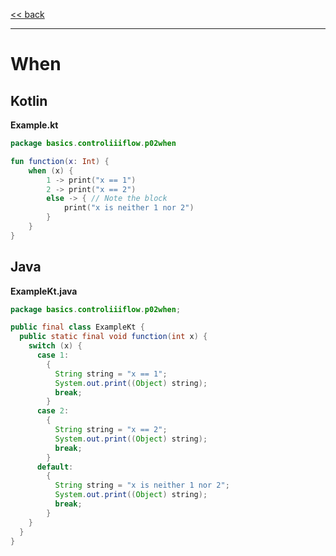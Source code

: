 
[<< back](https://github.com/tomasbjerre/yet-another-kotlin-vs-java-comparison)

-----------------------------

# When

## Kotlin

**Example.kt**

```kotlin
package basics.controliiiflow.p02when

fun function(x: Int) {
    when (x) {
        1 -> print("x == 1")
        2 -> print("x == 2")
        else -> { // Note the block
            print("x is neither 1 nor 2")
        }
    }
}
```

## Java

**ExampleKt.java**

```java
package basics.controliiiflow.p02when;

public final class ExampleKt {
  public static final void function(int x) {
    switch (x) {
      case 1:
        {
          String string = "x == 1";
          System.out.print((Object) string);
          break;
        }
      case 2:
        {
          String string = "x == 2";
          System.out.print((Object) string);
          break;
        }
      default:
        {
          String string = "x is neither 1 nor 2";
          System.out.print((Object) string);
          break;
        }
    }
  }
}

```
